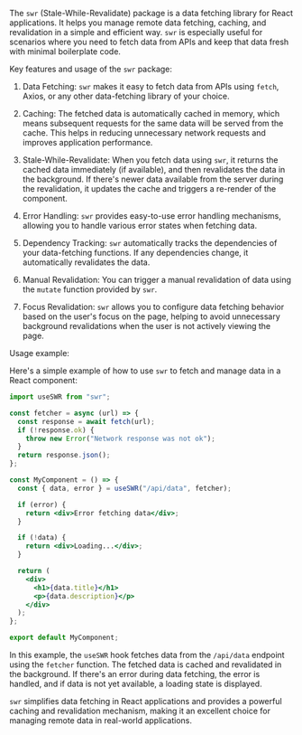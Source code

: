 The `swr` (Stale-While-Revalidate) package is a data fetching library for React applications. It helps you manage remote data fetching, caching, and revalidation in a simple and efficient way. `swr` is especially useful for scenarios where you need to fetch data from APIs and keep that data fresh with minimal boilerplate code.

Key features and usage of the `swr` package:

1. Data Fetching: `swr` makes it easy to fetch data from APIs using `fetch`, Axios, or any other data-fetching library of your choice.

2. Caching: The fetched data is automatically cached in memory, which means subsequent requests for the same data will be served from the cache. This helps in reducing unnecessary network requests and improves application performance.

3. Stale-While-Revalidate: When you fetch data using `swr`, it returns the cached data immediately (if available), and then revalidates the data in the background. If there's newer data available from the server during the revalidation, it updates the cache and triggers a re-render of the component.

4. Error Handling: `swr` provides easy-to-use error handling mechanisms, allowing you to handle various error states when fetching data.

5. Dependency Tracking: `swr` automatically tracks the dependencies of your data-fetching functions. If any dependencies change, it automatically revalidates the data.

6. Manual Revalidation: You can trigger a manual revalidation of data using the `mutate` function provided by `swr`.

7. Focus Revalidation: `swr` allows you to configure data fetching behavior based on the user's focus on the page, helping to avoid unnecessary background revalidations when the user is not actively viewing the page.

Usage example:

Here's a simple example of how to use `swr` to fetch and manage data in a React component:

```jsx
import useSWR from "swr";

const fetcher = async (url) => {
  const response = await fetch(url);
  if (!response.ok) {
    throw new Error("Network response was not ok");
  }
  return response.json();
};

const MyComponent = () => {
  const { data, error } = useSWR("/api/data", fetcher);

  if (error) {
    return <div>Error fetching data</div>;
  }

  if (!data) {
    return <div>Loading...</div>;
  }

  return (
    <div>
      <h1>{data.title}</h1>
      <p>{data.description}</p>
    </div>
  );
};

export default MyComponent;
```

In this example, the `useSWR` hook fetches data from the `/api/data` endpoint using the `fetcher` function. The fetched data is cached and revalidated in the background. If there's an error during data fetching, the error is handled, and if data is not yet available, a loading state is displayed.

`swr` simplifies data fetching in React applications and provides a powerful caching and revalidation mechanism, making it an excellent choice for managing remote data in real-world applications.
